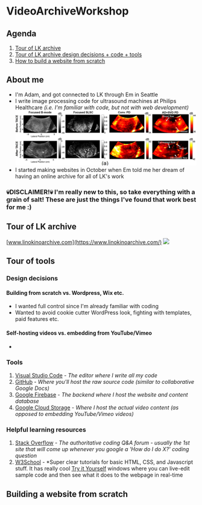# VideoArchiveWorkshop

## Agenda
1. [Tour of LK archive](#tour-of-lk-archive)
2. [Tour of LK archive design decisions + code + tools](#tour-of-tools)
3. [How to build a website from scratch](#building-a-website-from-scratch)

## About me

- I'm Adam, and got connected to LK through Em in Seattle
- I write image processing code for ultrasound machines at Philips Healthcare *(i.e. I'm familiar with code, but not with web development)
  ![](images/ultrasound.png)*
- I started making websites in October when Em told me her dream of having an online archive for all of LK's work
### 💀DISCLAIMER!💀 I'm really new to this, so take everything with a grain of salt! These are just the things I've found that work best for me :)

## Tour of LK archive
[www.linokinoarchive.com](https://www.linokinoarchive.com/)
![](images/lk-archive.png)

## Tour of tools

### Design decisions

#### Building from scratch vs. Wordpress, Wix etc.
- I wanted full control since I'm already familiar with coding
- Wanted to avoid cookie cutter WordPress look, fighting with templates, paid features etc.

#### Self-hosting videos vs. embedding from YouTube/Vimeo
-

### Tools
1. [Visual Studio Code](https://code.visualstudio.com/download) - *The editor where I write all my code*
2. [GitHub](https://github.com/) - *Where you'll host the raw source code (similar to collaborative Google Docs)*
3. [Google Firebase](https://firebase.google.com) - *The backend where I host the website and content database*
4. [Google Cloud Storage](https://cloud.google.com/storage) - *Where I host the actual video content (as opposed to embedding YouTube/Vimeo videos)*

### Helpful learning resources
1. [Stack Overflow](https://stackoverflow.com/questions/114543/how-to-horizontally-center-an-element) - *The authoritative coding Q&A forum - usually the 1st site that will come up whenever you google a 'How do I do X?' coding question*
2. [W3School](https://www.w3schools.com/) - *Super clear tutorials for basic HTML, CSS, and Javascript stuff. It has really cool [Try it Yourself](https://www.w3schools.com/css/tryit.asp?filename=trycss_default) windows where you can live-edit sample code and then see what it does to the webpage in real-time

## Building a website from scratch
